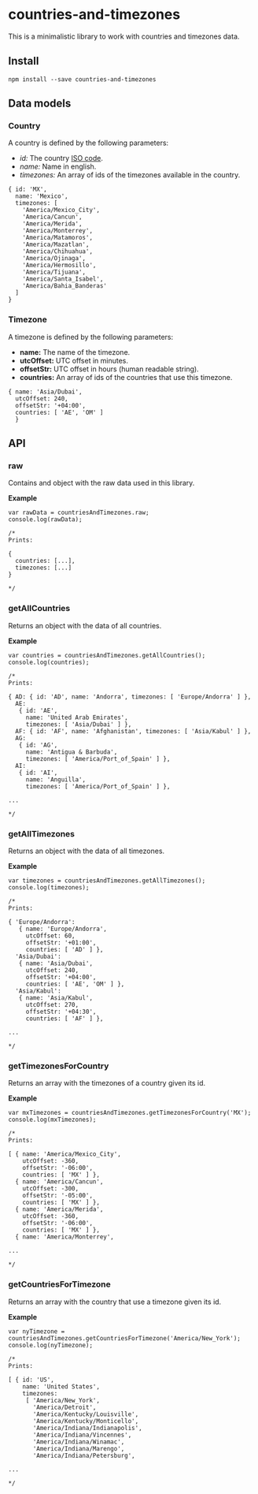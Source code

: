 # countries-and-timezones

This is a minimalistic library to work with countries and timezones data.

## Install

```
npm install --save countries-and-timezones
```

## Data models

### Country

A country is defined by the following parameters:

* *id:* The country [ISO code](https://es.wikipedia.org/wiki/ISO_3166-1).
* *name:* Name in english.
* *timezones:* An array of ids of the timezones available in the country.

```
{ id: 'MX',
  name: 'Mexico',
  timezones: [
    'America/Mexico_City',
    'America/Cancun',
    'America/Merida',
    'America/Monterrey',
    'America/Matamoros',
    'America/Mazatlan',
    'America/Chihuahua',
    'America/Ojinaga',
    'America/Hermosillo',
    'America/Tijuana',
    'America/Santa_Isabel',
    'America/Bahia_Banderas'
  ] 
}
```

### Timezone

A timezone is defined by the following parameters:

* **name:** The name of the timezone.
* **utcOffset:** UTC offset in minutes.
* **offsetStr:** UTC offset in hours (human readable string).
* **countries:** An array of ids of the countries that use this timezone.


```
{ name: 'Asia/Dubai',
  utcOffset: 240,
  offsetStr: '+04:00',
  countries: [ 'AE', 'OM' ]
  }
```

## API

### raw

Contains and object with the raw data used in this library.

**Example**

```
var rawData = countriesAndTimezones.raw;
console.log(rawData);

/*
Prints:

{
  countries: [...],
  timezones: [...]
}

*/

```

### getAllCountries

Returns an object with the data of all countries.

**Example**

```
var countries = countriesAndTimezones.getAllCountries();
console.log(countries);

/*
Prints:

{ AD: { id: 'AD', name: 'Andorra', timezones: [ 'Europe/Andorra' ] },
  AE: 
   { id: 'AE',
     name: 'United Arab Emirates',
     timezones: [ 'Asia/Dubai' ] },
  AF: { id: 'AF', name: 'Afghanistan', timezones: [ 'Asia/Kabul' ] },
  AG: 
   { id: 'AG',
     name: 'Antigua & Barbuda',
     timezones: [ 'America/Port_of_Spain' ] },
  AI: 
   { id: 'AI',
     name: 'Anguilla',
     timezones: [ 'America/Port_of_Spain' ] },

...

*/
```

### getAllTimezones

Returns an object with the data of all timezones.

**Example**

```
var timezones = countriesAndTimezones.getAllTimezones();
console.log(timezones);

/*
Prints:

{ 'Europe/Andorra': 
   { name: 'Europe/Andorra',
     utcOffset: 60,
     offsetStr: '+01:00',
     countries: [ 'AD' ] },
  'Asia/Dubai': 
   { name: 'Asia/Dubai',
     utcOffset: 240,
     offsetStr: '+04:00',
     countries: [ 'AE', 'OM' ] },
  'Asia/Kabul': 
   { name: 'Asia/Kabul',
     utcOffset: 270,
     offsetStr: '+04:30',
     countries: [ 'AF' ] },

...

*/

```

### getTimezonesForCountry

Returns an array with the timezones of a country given its id.

**Example**

```
var mxTimezones = countriesAndTimezones.getTimezonesForCountry('MX');
console.log(mxTimezones);

/*
Prints:

[ { name: 'America/Mexico_City',
    utcOffset: -360,
    offsetStr: '-06:00',
    countries: [ 'MX' ] },
  { name: 'America/Cancun',
    utcOffset: -300,
    offsetStr: '-05:00',
    countries: [ 'MX' ] },
  { name: 'America/Merida',
    utcOffset: -360,
    offsetStr: '-06:00',
    countries: [ 'MX' ] },
  { name: 'America/Monterrey',

...

*/

```

### getCountriesForTimezone

Returns an array with the country that use a timezone given its id.

**Example**

```
var nyTimezone = countriesAndTimezones.getCountriesForTimezone('America/New_York');
console.log(nyTimezone);

/*
Prints:

[ { id: 'US',
    name: 'United States',
    timezones: 
     [ 'America/New_York',
       'America/Detroit',
       'America/Kentucky/Louisville',
       'America/Kentucky/Monticello',
       'America/Indiana/Indianapolis',
       'America/Indiana/Vincennes',
       'America/Indiana/Winamac',
       'America/Indiana/Marengo',
       'America/Indiana/Petersburg',

...

*/

```
